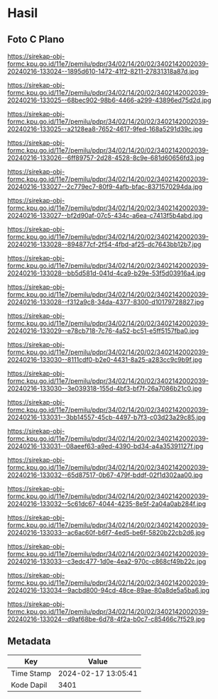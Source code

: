 # Hasil

## Foto C Plano

https://sirekap-obj-formc.kpu.go.id/11e7/pemilu/pdpr/34/02/14/20/02/3402142002039-20240216-133024--1895d610-1472-41f2-8211-27831318a87d.jpg

https://sirekap-obj-formc.kpu.go.id/11e7/pemilu/pdpr/34/02/14/20/02/3402142002039-20240216-133025--68bec902-98b6-4466-a299-43896ed75d2d.jpg

https://sirekap-obj-formc.kpu.go.id/11e7/pemilu/pdpr/34/02/14/20/02/3402142002039-20240216-133025--a2128ea8-7652-4617-9fed-168a5291d39c.jpg

https://sirekap-obj-formc.kpu.go.id/11e7/pemilu/pdpr/34/02/14/20/02/3402142002039-20240216-133026--6ff89757-2d28-4528-8c9e-681d60656fd3.jpg

https://sirekap-obj-formc.kpu.go.id/11e7/pemilu/pdpr/34/02/14/20/02/3402142002039-20240216-133027--2c779ec7-80f9-4afb-bfac-8371570294da.jpg

https://sirekap-obj-formc.kpu.go.id/11e7/pemilu/pdpr/34/02/14/20/02/3402142002039-20240216-133027--bf2d90af-07c5-434c-a6ea-c7413f5b4abd.jpg

https://sirekap-obj-formc.kpu.go.id/11e7/pemilu/pdpr/34/02/14/20/02/3402142002039-20240216-133028--894877cf-2f54-4fbd-af25-dc7643bb12b7.jpg

https://sirekap-obj-formc.kpu.go.id/11e7/pemilu/pdpr/34/02/14/20/02/3402142002039-20240216-133028--bb5d581d-041d-4ca9-b29e-53f5d03916a4.jpg

https://sirekap-obj-formc.kpu.go.id/11e7/pemilu/pdpr/34/02/14/20/02/3402142002039-20240216-133028--f312a9c8-34da-4377-8300-d10179728827.jpg

https://sirekap-obj-formc.kpu.go.id/11e7/pemilu/pdpr/34/02/14/20/02/3402142002039-20240216-133029--e78cb718-7c76-4a52-bc51-e5ff5157fba0.jpg

https://sirekap-obj-formc.kpu.go.id/11e7/pemilu/pdpr/34/02/14/20/02/3402142002039-20240216-133030--8111cdf0-b2e0-4431-8a25-a283cc9c9b9f.jpg

https://sirekap-obj-formc.kpu.go.id/11e7/pemilu/pdpr/34/02/14/20/02/3402142002039-20240216-133030--3e039318-155d-4bf3-bf7f-26a7086b21c0.jpg

https://sirekap-obj-formc.kpu.go.id/11e7/pemilu/pdpr/34/02/14/20/02/3402142002039-20240216-133031--3bb14557-45cb-4497-b7f3-c03d23a29c85.jpg

https://sirekap-obj-formc.kpu.go.id/11e7/pemilu/pdpr/34/02/14/20/02/3402142002039-20240216-133031--08aeef63-a9ed-4390-bd34-a4a35391127f.jpg

https://sirekap-obj-formc.kpu.go.id/11e7/pemilu/pdpr/34/02/14/20/02/3402142002039-20240216-133032--65d87517-0b67-479f-bddf-02f1d302aa00.jpg

https://sirekap-obj-formc.kpu.go.id/11e7/pemilu/pdpr/34/02/14/20/02/3402142002039-20240216-133032--5c61dc67-4044-4235-8e5f-2a04a0ab284f.jpg

https://sirekap-obj-formc.kpu.go.id/11e7/pemilu/pdpr/34/02/14/20/02/3402142002039-20240216-133033--ac6ac60f-b6f7-4ed5-be6f-5820b22cb2d6.jpg

https://sirekap-obj-formc.kpu.go.id/11e7/pemilu/pdpr/34/02/14/20/02/3402142002039-20240216-133033--c3edc477-1d0e-4ea2-970c-c868cf49b22c.jpg

https://sirekap-obj-formc.kpu.go.id/11e7/pemilu/pdpr/34/02/14/20/02/3402142002039-20240216-133034--9acbd800-94cd-48ce-89ae-80a8de5a5ba6.jpg

https://sirekap-obj-formc.kpu.go.id/11e7/pemilu/pdpr/34/02/14/20/02/3402142002039-20240216-133024--d9af68be-6d78-4f2a-b0c7-c85466c7f529.jpg


## Metadata

| Key        | Value               |
| ---------- | ------------------- |
| Time Stamp | 2024-02-17 13:05:41 |
| Kode Dapil | 3401                |



